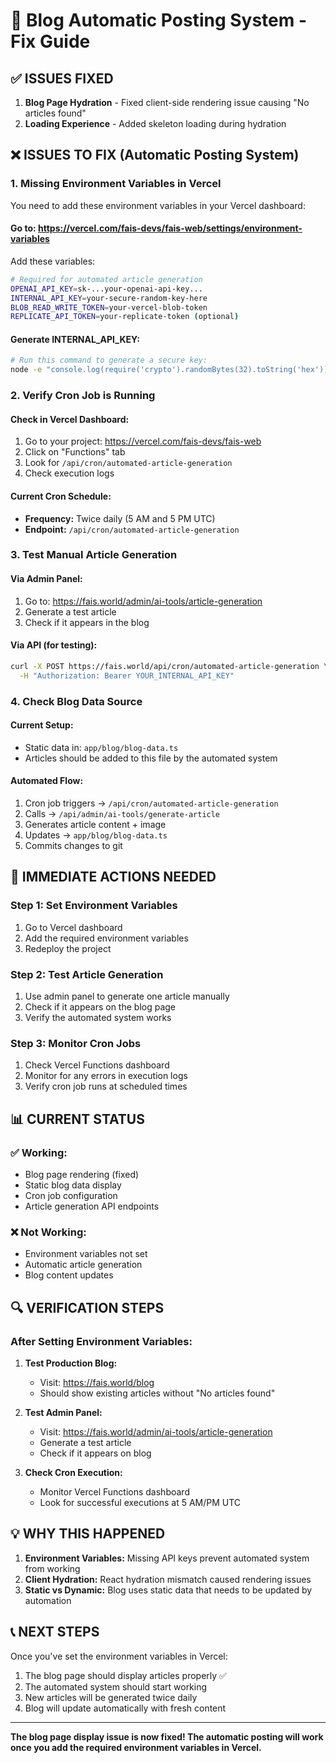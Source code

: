 # 🔧 Blog Automatic Posting System - Fix Guide

## ✅ ISSUES FIXED
1. **Blog Page Hydration** - Fixed client-side rendering issue causing "No articles found"
2. **Loading Experience** - Added skeleton loading during hydration

## ❌ ISSUES TO FIX (Automatic Posting System)

### 1. Missing Environment Variables in Vercel

You need to add these environment variables in your Vercel dashboard:

#### **Go to:** https://vercel.com/fais-devs/fais-web/settings/environment-variables

Add these variables:

```bash
# Required for automated article generation
OPENAI_API_KEY=sk-...your-openai-api-key...
INTERNAL_API_KEY=your-secure-random-key-here
BLOB_READ_WRITE_TOKEN=your-vercel-blob-token
REPLICATE_API_TOKEN=your-replicate-token (optional)
```

#### **Generate INTERNAL_API_KEY:**
```bash
# Run this command to generate a secure key:
node -e "console.log(require('crypto').randomBytes(32).toString('hex'))"
```

### 2. Verify Cron Job is Running

#### **Check in Vercel Dashboard:**
1. Go to your project: https://vercel.com/fais-devs/fais-web
2. Click on "Functions" tab
3. Look for `/api/cron/automated-article-generation`
4. Check execution logs

#### **Current Cron Schedule:**
- **Frequency:** Twice daily (5 AM and 5 PM UTC)
- **Endpoint:** `/api/cron/automated-article-generation`

### 3. Test Manual Article Generation

#### **Via Admin Panel:**
1. Go to: https://fais.world/admin/ai-tools/article-generation
2. Generate a test article
3. Check if it appears in the blog

#### **Via API (for testing):**
```bash
curl -X POST https://fais.world/api/cron/automated-article-generation \
  -H "Authorization: Bearer YOUR_INTERNAL_API_KEY"
```

### 4. Check Blog Data Source

#### **Current Setup:**
- Static data in: `app/blog/blog-data.ts`
- Articles should be added to this file by the automated system

#### **Automated Flow:**
1. Cron job triggers → `/api/cron/automated-article-generation`
2. Calls → `/api/admin/ai-tools/generate-article`
3. Generates article content + image
4. Updates → `app/blog/blog-data.ts`
5. Commits changes to git

## 🚀 IMMEDIATE ACTIONS NEEDED

### **Step 1: Set Environment Variables**
1. Go to Vercel dashboard
2. Add the required environment variables
3. Redeploy the project

### **Step 2: Test Article Generation**
1. Use admin panel to generate one article manually
2. Check if it appears on the blog page
3. Verify the automated system works

### **Step 3: Monitor Cron Jobs**
1. Check Vercel Functions dashboard
2. Monitor for any errors in execution logs
3. Verify cron job runs at scheduled times

## 📊 CURRENT STATUS

### ✅ **Working:**
- Blog page rendering (fixed)
- Static blog data display
- Cron job configuration
- Article generation API endpoints

### ❌ **Not Working:**
- Environment variables not set
- Automatic article generation
- Blog content updates

## 🔍 VERIFICATION STEPS

### **After Setting Environment Variables:**

1. **Test Production Blog:**
   - Visit: https://fais.world/blog
   - Should show existing articles without "No articles found"

2. **Test Admin Panel:**
   - Visit: https://fais.world/admin/ai-tools/article-generation
   - Generate a test article
   - Check if it appears on blog

3. **Check Cron Execution:**
   - Monitor Vercel Functions dashboard
   - Look for successful executions at 5 AM/PM UTC

## 💡 WHY THIS HAPPENED

1. **Environment Variables:** Missing API keys prevent automated system from working
2. **Client Hydration:** React hydration mismatch caused rendering issues
3. **Static vs Dynamic:** Blog uses static data that needs to be updated by automation

## 📞 NEXT STEPS

Once you've set the environment variables in Vercel:
1. The blog page should display articles properly ✅
2. The automated system should start working
3. New articles will be generated twice daily
4. Blog will update automatically with fresh content

---

**The blog page display issue is now fixed! The automatic posting will work once you add the required environment variables in Vercel.**
